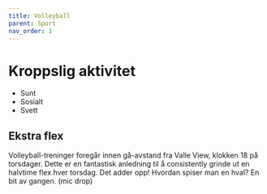 ```yaml
---
title: Volleyball
parent: Sport
nav_order: 1
---
```


# Kroppslig aktivitet
* Sunt
* Sosialt
* Svett

## Ekstra flex
Volleyball-treninger foregår innen gå-avstand fra Valle View, klokken 18 på torsdager.
Dette er en fantastisk anledning til å consistently grinde ut en halvtime flex hver torsdag. Det adder opp!
Hvordan spiser man en hval? En bit av gangen. (mic drop)
